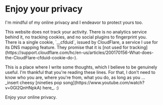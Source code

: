 # Enjoy your privacy

<div id="post">

<p>
I'm mindful of my online privacy and I endeavor to protect yours too.
</p>

<p>
This website does not track your activity. There is no analytics service behind it, no tracking cookies, and no social plugins to fingerprint you. There is a single cookie, `__cfduid`, issued by CloudFlare, a service I use for its DNS mapping feature. They promise that it is [not used for tracking](https://support.cloudflare.com/hc/en-us/articles/200170156-What-does-the-CloudFlare-cfduid-cookie-do-).
</p>

<p>
This is a place where I write some thoughts, which I believe to be genuinely useful. I'm thankful that you're reading these lines. For that, I don't need to know who you are, where you're from, what you do, as long as you ... _insert cheesy [nineties pop song](https://www.youtube.com/watch?v=0Gl2QnHNpkA) here_. :)
</p>

<p>
Enjoy your online privacy.
</p>

</div>
